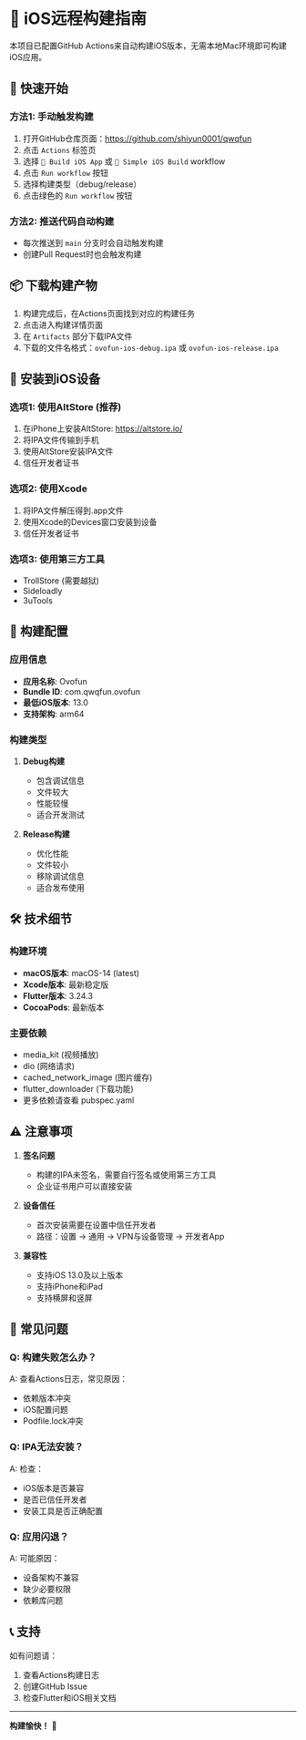 # 🍎 iOS远程构建指南

本项目已配置GitHub Actions来自动构建iOS版本，无需本地Mac环境即可构建iOS应用。

## 🚀 快速开始

### 方法1: 手动触发构建

1. 打开GitHub仓库页面：https://github.com/shiyun0001/qwqfun
2. 点击 `Actions` 标签页
3. 选择 `🍎 Build iOS App` 或 `🚀 Simple iOS Build` workflow
4. 点击 `Run workflow` 按钮
5. 选择构建类型（debug/release）
6. 点击绿色的 `Run workflow` 按钮

### 方法2: 推送代码自动构建

- 每次推送到 `main` 分支时会自动触发构建
- 创建Pull Request时也会触发构建

## 📦 下载构建产物

1. 构建完成后，在Actions页面找到对应的构建任务
2. 点击进入构建详情页面
3. 在 `Artifacts` 部分下载IPA文件
4. 下载的文件名格式：`ovofun-ios-debug.ipa` 或 `ovofun-ios-release.ipa`

## 📱 安装到iOS设备

### 选项1: 使用AltStore (推荐)

1. 在iPhone上安装AltStore: https://altstore.io/
2. 将IPA文件传输到手机
3. 使用AltStore安装IPA文件
4. 信任开发者证书

### 选项2: 使用Xcode

1. 将IPA文件解压得到.app文件
2. 使用Xcode的Devices窗口安装到设备
3. 信任开发者证书

### 选项3: 使用第三方工具

- TrollStore (需要越狱)
- Sideloadly
- 3uTools

## 🔧 构建配置

### 应用信息
- **应用名称**: Ovofun
- **Bundle ID**: com.qwqfun.ovofun
- **最低iOS版本**: 13.0
- **支持架构**: arm64

### 构建类型

1. **Debug构建**
   - 包含调试信息
   - 文件较大
   - 性能较慢
   - 适合开发测试

2. **Release构建**
   - 优化性能
   - 文件较小
   - 移除调试信息
   - 适合发布使用

## 🛠️ 技术细节

### 构建环境
- **macOS版本**: macOS-14 (latest)
- **Xcode版本**: 最新稳定版
- **Flutter版本**: 3.24.3
- **CocoaPods**: 最新版本

### 主要依赖
- media_kit (视频播放)
- dio (网络请求)
- cached_network_image (图片缓存)
- flutter_downloader (下载功能)
- 更多依赖请查看 pubspec.yaml

## ⚠️ 注意事项

1. **签名问题**
   - 构建的IPA未签名，需要自行签名或使用第三方工具
   - 企业证书用户可以直接安装

2. **设备信任**
   - 首次安装需要在设置中信任开发者
   - 路径：设置 → 通用 → VPN与设备管理 → 开发者App

3. **兼容性**
   - 支持iOS 13.0及以上版本
   - 支持iPhone和iPad
   - 支持横屏和竖屏

## 🐛 常见问题

### Q: 构建失败怎么办？
A: 查看Actions日志，常见原因：
- 依赖版本冲突
- iOS配置问题
- Podfile.lock冲突

### Q: IPA无法安装？
A: 检查：
- iOS版本是否兼容
- 是否已信任开发者
- 安装工具是否正确配置

### Q: 应用闪退？
A: 可能原因：
- 设备架构不兼容
- 缺少必要权限
- 依赖库问题

## 📞 支持

如有问题请：
1. 查看Actions构建日志
2. 创建GitHub Issue
3. 检查Flutter和iOS相关文档

---

**构建愉快！** 🎉
